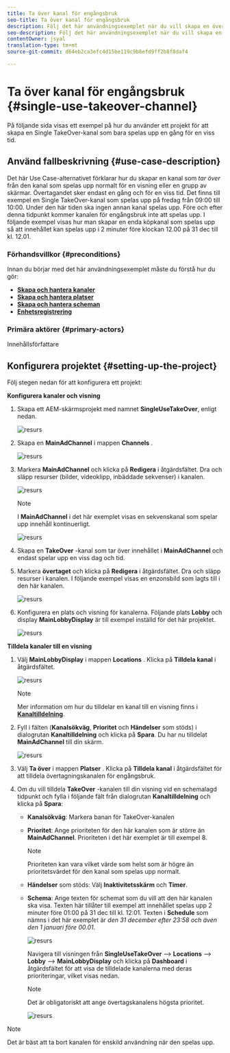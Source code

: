 ```yaml
---
title: Ta över kanal för engångsbruk
seo-title: Ta över kanal för engångsbruk
description: Följ det här användningsexemplet när du vill skapa en överföringskanal.
seo-description: Följ det här användningsexemplet när du vill skapa en överföringskanal.
contentOwner: jsyal
translation-type: tm+mt
source-git-commit: d64eb2ca3efc4d15be119c9b8efd9ff2b8f8daf4

---
```



# Ta över kanal för engångsbruk {#single-use-takeover-channel}

På följande sida visas ett exempel på hur du använder ett projekt för att skapa en Single TakeOver-kanal som bara spelas upp en gång för en viss tid.


## Använd fallbeskrivning {#use-case-description}

Det här Use Case-alternativet förklarar hur du skapar en kanal som *tar över* från den kanal som spelas upp normalt för en visning eller en grupp av skärmar. Övertagandet sker endast en gång och för en viss tid.
Det finns till exempel en Single TakeOver-kanal som spelas upp på fredag från 09:00 till 10:00. Under den här tiden ska ingen annan kanal spelas upp. Före och efter denna tidpunkt kommer kanalen för engångsbruk inte att spelas upp. I följande exempel visas hur man skapar en enda köpkanal som spelas upp så att innehållet kan spelas upp i 2 minuter före klockan 12.00 på 31 dec till kl. 12.01.

### Förhandsvillkor {#preconditions}

Innan du börjar med det här användningsexemplet måste du förstå hur du gör:

* **[Skapa och hantera kanaler](managing-channels.md)**
* **[Skapa och hantera platser](managing-locations.md)**
* **[Skapa och hantera scheman](managing-schedules.md)**
* **[Enhetsregistrering](device-registration.md)**

### Primära aktörer {#primary-actors}

Innehållsförfattare

## Konfigurera projektet {#setting-up-the-project}

Följ stegen nedan för att konfigurera ett projekt:

**Konfigurera kanaler och visning**

1. Skapa ett AEM-skärmsprojekt med namnet **SingleUseTakeOver**, enligt nedan.

   ![resurs](assets/single-takeover1.png)

1. Skapa en **MainAdChannel** i mappen **Channels** .

   ![resurs](assets/single-takeover2.png)

1. Markera **MainAdChannel** och klicka på **Redigera** i åtgärdsfältet. Dra och släpp resurser (bilder, videoklipp, inbäddade sekvenser) i kanalen.

   ![resurs](assets/single-takeover2.png)


   >[!NOTE]
   >I **MainAdChannel** i det här exemplet visas en sekvenskanal som spelar upp innehåll kontinuerligt.

   ![resurs](assets/single-takeover3.png)

1. Skapa en **TakeOver** -kanal som tar över innehållet i **MainAdChannel** och endast spelar upp en viss dag och tid.

1. Markera **övertaget** och klicka på **Redigera** i åtgärdsfältet. Dra och släpp resurser i kanalen. I följande exempel visas en enzonsbild som lagts till i den här kanalen.

   ![resurs](assets/single-takeover4.png)

1. Konfigurera en plats och visning för kanalerna. Följande plats **Lobby** och display **MainLobbyDisplay** är till exempel inställd för det här projektet.

   ![resurs](assets/single-takeover5.png)

**Tilldela kanaler till en visning**

1. Välj **MainLobbyDisplay** i mappen **Locations** . Klicka på **Tilldela kanal** i åtgärdsfältet.

   ![resurs](assets/single-takeover6.png)

   >[!NOTE]
   >Mer information om hur du tilldelar en kanal till en visning finns i **[Kanaltilldelning](channel-assignment.md)**.

1. Fyll i fälten (**Kanalsökväg**, **Prioritet** och **Händelser** som stöds) i dialogrutan **Kanaltilldelning** och klicka på **Spara**. Du har nu tilldelat **MainAdChannel** till din skärm.

   ![resurs](assets/single-takeover7.png)

1. Välj **Ta över** i mappen **Platser** . Klicka på **Tilldela kanal** i åtgärdsfältet för att tilldela övertagningskanalen för engångsbruk.

1. Om du vill tilldela **TakeOver** -kanalen till din visning vid en schemalagd tidpunkt och fylla i följande fält från dialogrutan **Kanaltilldelning** och klicka på **Spara**:

   * **Kanalsökväg**: Markera banan för TakeOver-kanalen
   * **Prioritet**: Ange prioriteten för den här kanalen som är större än **MainAdChannel**. Prioriteten i det här exemplet är till exempel 8.
      >[!NOTE]
      >Prioriteten kan vara vilket värde som helst som är högre än prioritetsvärdet för den kanal som spelas upp normalt.
   * **Händelser** som stöds: Välj **Inaktivitetsskärm** och **Timer**.
   * **Schema**: Ange texten för schemat som du vill att den här kanalen ska visa. Texten här tillåter till exempel att innehållet spelas upp 2 minuter före 01:00 på 31 dec till kl. 12:01.
Texten i **Schedule** som nämns i det här exemplet är *den 31 december efter 23:58 och även den 1 januari före 00.01*.

      ![resurs](assets/single-takeover8.png)

      Navigera till visningen från **SingleUseTakeOver** —> **Locations** —> **Lobby** —> **MainLobbyDisplay** och klicka på **Dashboard** i åtgärdsfältet för att visa de tilldelade kanalerna med deras prioriteringar, vilket visas nedan.

      >[!NOTE]
      >Det är obligatoriskt att ange övertagskanalens högsta prioritet.

      ![resurs](assets/single-takeover9.png)

>[!NOTE]
>Det är bäst att ta bort kanalen för enskild användning när den spelas upp.